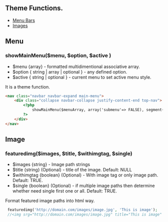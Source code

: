 ## Theme Functions.
 * [Menu Bars](theme-functions.md#menu)
 * [Images](theme-functions.md)


## Menu

### showMainMenu($menu, $option, $active )
 * $menu {array} - formatted multidimentional associative array.
 * $option { string | array | optional }  - any defined option.
 * $active { string | optional } - current menu to set active menu style.

It is a theme function.

```html
<nav class="navbar navbar-expand main-menu">				  
	<div class="collapse navbar-collapse justify-content-end top-nav">		
		<?php 
			showMainMenu($menuArray, array('submenu'=> FALSE), segment(1) );
		?>
	</div>																
</nav>
```

## Image

### featuredimg($images, $title, $withimgtag, $single)
 * $images {string} - Image path strings
 * $title {string} (Optional) - title of the image. Default: NULL
 * $withimgtag {boolean} (Optional) - With image tag or only image path. Default: TRUE.
 * $single {boolean} (Optional) - if multiple image paths then determine whether need single first one or all. Default: TRUE.
 
 Format featured image paths into html way. 
 
 ```php
  featuredimg('http://domain.com/images/image.jpg', 'This is image');
  //<img srg="http://domain.com/images/image.jpg" title="This is image" />
  
 
 ```
 
